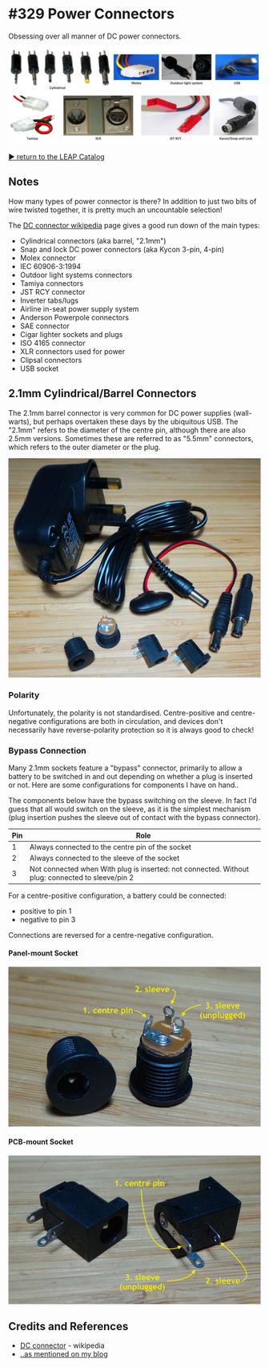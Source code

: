 # #329 Power Connectors

Obsessing over all manner of DC power connectors.

![Power_build](./assets/Power_build.jpg?raw=true)

[:arrow_forward: return to the LEAP Catalog](https://leap.tardate.com)

## Notes

How many types of power connector is there? In addition to just two bits of wire twisted together, it is pretty much an uncountable selection!

The [DC connector wikipedia](https://en.wikipedia.org/wiki/DC_connector) page gives a good run down of the main types:

* Cylindrical connectors (aka barrel, "2.1mm")
* Snap and lock DC power connectors (aka Kycon 3-pin, 4-pin)
* Molex connector
* IEC 60906-3:1994
* Outdoor light systems connectors
* Tamiya connectors
* JST RCY connector
* Inverter tabs/lugs
* Airline in-seat power supply system
* Anderson Powerpole connectors
* SAE connector
* Cigar lighter sockets and plugs
* ISO 4165 connector
* XLR connectors used for power
* Clipsal connectors
* USB socket

## 2.1mm Cylindrical/Barrel Connectors

The 2.1mm barrel connector is very common for DC power supplies (wall-warts), but perhaps overtaken these days by the ubiquitous USB.
The "2.1mm" refers to the diameter of the centre pin, although there are also 2.5mm versions.
Sometimes these are referred to as "5.5mm" connectors, which refers to the outer diameter or the plug.

![cylindrical](./assets/cylindrical.jpg?raw=true)

### Polarity

Unfortunately, the polarity is not standardised. Centre-positive and centre-negative configurations are both in circulation,
and devices don't necessarily have reverse-polarity protection so it is always good to check!

### Bypass Connection

Many 2.1mm sockets feature a "bypass" connector, primarily to allow a battery to be switched in and out depending on
whether a plug is inserted or not. Here are some configurations for components I have on hand..

The components below have the bypass switching on the sleeve. In fact I'd guess that all would switch on the sleeve,
as it is the simplest mechanism (plug insertion pushes the sleeve out of contact with the bypass connector).

| Pin | Role |
|-----|------|
| 1   | Always connected to the centre pin of the socket |
| 2   | Always connected to the sleeve of the socket |
| 3   | Not connected when With plug is inserted: not connected. Without plug: connected to sleeve/pin 2 |

For a centre-positive configuration, a battery could be connected:

* positive to pin 1
* negative to pin 3

Connections are reversed for a centre-negative configuration.


#### Panel-mount Socket

![cylindrical_bypass_1](./assets/cylindrical_bypass_1.jpg?raw=true)

#### PCB-mount Socket

![cylindrical_bypass_2](./assets/cylindrical_bypass_2.jpg?raw=true)


## Credits and References
* [DC connector](https://en.wikipedia.org/wiki/DC_connector) - wikipedia
* [..as mentioned on my blog](https://blog.tardate.com/2017/08/leap329-on-dc-power-connectors.html)
